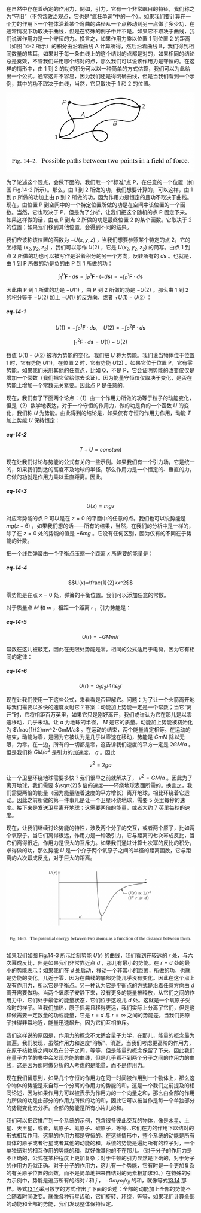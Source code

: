 在自然中存在着确定的作用力，例如，引力，它有一个非常瞩目的特征，我们称之为“守旧”（不包含政治观点，它也是“疯狂单词”中的一个）。如果我们要计算在一个力的作用下一个物体沿着某个弯曲的路径从一个点移动到另一点做了多少功，在通常情况下功取决于曲线，但是在特殊的例子中并不是。如果它不取决于曲线，我们说该作用力是一个守恒的力。换言之，如果作用力乘以位置 1 到位置 2 的距离（如图 14-2 所示）的积分由沿着曲线 A 计算所得，然后沿着曲线 B，我们得到相同数量的焦耳，如果对于每一条曲线上的这个结对的点都是对的，如果相同的结论总是奏效，不管我们采用哪个结对的点，那么我们可以说该作用力是守恒的。在这样的情形中，由 1 到 2 的功的积分可以以一种简单的方式估算，我们可以为此给出一个公式。通常这并不容易，因为我们还是得明确曲线，但是当我们看到一个示例，其中的功不取决于曲线，当然，它只取决于 1 和 2 的位置。

![在一个力场中的两个点之间的可能的路径](/assets/volume-1/fig-14-2.png)

为了论述这个观点，会做下面的。我们取一个“标准”点 P，在任意的一个位置（如图 Fig.14-2 所示）。那么，由 1 到 2 所做的功，我们想要计算的，可以这样，由 1 到 p 所做的功加上由 p 到 2 所做的功，因为作用力是恒定的且功不取决于曲线。现在，由位置 P 到空间中的一个特定位置所做的功是在空间中该位置的一个函数。当然，它也取决于 P，但是为了分析，让我们把这个随机的点 P 固定下来。如果这样做的话，由点 P 到点 2 所做的功是最终位置 2 的某个函数。它取决于 2 的位置；如果我们移到其他位置，会得到不同的结果。

我们应该称该位置的函数为 $-U(x, y, z)$ ，当我们想要参照某个特定的点 2，它的坐标是 $(x_2, y_2, z_2)$ ，我们可以写作 $U(2)$ ，它是 $U(x_2, y_2, z_2)$ 的简写。由点 1 到点 2 所做的功也可以被写作是沿着积分的另一个方向，反转所有的 $d\boldsymbol{s}$ 。也就是，由 1 到 P 所做的功是负的由 P 到 1 所做的功：

$$\int_1^P\boldsymbol{F}\cdot d\boldsymbol{s}=\int_P^1\boldsymbol{F}\cdot (-d\boldsymbol{s})=-\int_P^1\boldsymbol{F}\cdot d\boldsymbol{s}$$

因此由 P 到 1 所做的功是 $-U(1)$ ，由 P 到 2 所做的功是 $-U(2)$ 。那么由 1 到 2 的积分等于 $-U(2)$ 加上 $-U(1)$ 的反方向，或者 $+U(1)-U(2)$ ：

##### eq-14-1

$$U(1)=-\int_P^1\boldsymbol{F}\cdot d\boldsymbol{s},\quad U(2)=-\int_P^2\boldsymbol{F}\cdot d\boldsymbol{s}$$

$$\int_1^2\boldsymbol{F}\cdot d\boldsymbol{s}=U(1)-U(2)$$

数值 $U(1)-U(2)$ 被称为势能的变化，我们把 $U$ 称为势能。我们说当物体位于位置 1 时，它有势能 $U(1)$，在位置 2 时，它有势能 $U(2)$ 。如果它位于位置 P，它有零势能。如果我们采用其他的任意点，比如 Q，不是 P，它会证明势能的改变仅仅是增加一个常数（我们把它留给你去论证）。因为能量守恒仅仅取决于变化，是否在势能上增加一个常数无关紧要。因此点 P 是任意的。

现在，我们有了下面两个论点：（1）由一个作用力所做的功等于粒子的动能变化，但是（2）数学地表达，对于一个守恒的作用力，做的功是负的一个函数 $U$ 的变化，我们称 $U$ 为势能。由此得到的结论是，如果仅有守恒的作用力作用，动能 $T$ 加上势能 $U$ 保持恒定：

##### eq-14-2

$$T+U=constant$$

现在让我们讨论与势能的公式有关的一些示例。如果我们有一个引力场，它是统一的，如果我们到达的高度不及地球的半径，那么作用力是一个恒定的、垂直的力，它做的功就是作用力乘以垂直距离。因此，

##### eq-14-3

$$U(z)=mgz$$

对应零势能的点 P 可以是在 $z=0$ 的平面中的任意的点。我们也可以说势能是 $mg(z-6)$ ，如果我们想的话——所有的结果，当然，在我们的分析中是一样的，除了在 $z=0$ 处的势能的值是 $-6mg$ 。它没有任何区别，因为仅有的不同在于势能的计数。

把一个线性弹簧由一个平衡点压缩一个距离 $x$ 所需要的能量是：

##### eq-14-4

$$U(x)=\frac{1}{2}kx^2$$

零势能是在点 $x=0$ 处，弹簧的平衡位置。我们可以添加任意的常数。

对于质量点 $M$ 和 $m$ ，相距一个距离 $r$ ，引力势能是：

##### eq-14-5

$$U(r)=-GMm/r$$

常数在这儿被敲定，因此在无限处势能是零。相同的公式适用于电荷，因为它有相同的定律：

##### eq-14-6

$$U(r)=q_1q_2/4\pi\epsilon_0r$$

现在让我们使用一下这些公式，来看看是否理解它。问题：为了让一个火箭离开地球我们需要以多快的速度发射它？答案：动能加上势能一定是一个常数；当它“离开”时，它将相距百万英里，如果它只是刚好离开，我们或许认为它在那儿是以零速移动，几乎未动。让 $a$ 为地球的半径， $M$ 是它的质量。动能加上势能被初始化为 $\frac{1}{2}mv^2-GmM/a$ 。在运动的结束，两个能量肯定相等。在运动的结束，动能为零，是因为它被认为是几乎以零速在移动，势能是 $GmM$ 除以无限，为零。在一边，所有的一切都是零，这告诉我们速度的平方一定是 $2GM/a$ 。但是我们称 $GM/a^2$ 是引力的加速度， $g$ 。因此

$$v^2=2ga$$

让一个卫星环绕地球需要多快？我们很早之前就解决了， $v^2=GM/a$ 。因此为了离开地球，我们需要 $\sqrt{2}$ 倍的速度——环绕地球表面所需的。换言之，我们需要两倍的能量（因为能量随着速度的平方增长）离开地球，相比环绕着它运动。因此之前所做的第一件事儿是让一个卫星环绕地球，需要 5 英里每秒的速度。接下来是发送卫星离开地球；这需要两倍的能量，或者大约 7 英里每秒的速度。

现在，让我们继续讨论势能的特性，涉及两个分子的交互，或者两个原子，比如两个氧原子。当它们离得很远，作用力是一种吸引力，它与距离的七次幂成反比，当它们离得很近，作用力是很大的互斥力。如果我们通过计算七次幂的反比的积分，求得做的功，那么势能 $U$ 是一个介于两个氧原子之间的半径的距离函数，它与距离的六次幂成反比，对于巨大的距离。

![在两个原子之间的势能，作为它们之间的一个距离函数](/assets/volume-1/fig-14-3.png)

如果我们如图 Fig.14-3 所示绘制势能 $U(r)$ 的曲线，我们看到在较远的 $r$ 处，与六次幂成反比，但是如果我们非常靠近点 $d$ ，那儿有最小的势能。在 $r=d$ 处的最小的势能表示：如果我们在 $d$ 处启动，移动一个非常小的距离，所做的功，也就是势能的变化，几近于零，因为在曲线的底部势能几乎没有变化。因此在这个点上没有作用力，所以它是平衡点。另一种认为它是平衡点的方式是沿着任意方向由 $d$ 离开需要做功。当两个氧原子安静下来，没有更多的能量被释放，从它们之间的作用力中，它们处于最低的能量状态，它们位于这段儿 $d$ 处。这就是一个氧原子受冷时的样子。当我们加热，原子摇晃且移得更远，我们实际上分离了它们，但是这样做需要一定数量的功或能量，它是 $r=d$ 与 $r=\infty$ 之间的势能差。当我们把原子推得非常地近，能量迅速飙升，因为它们互相排斥。

我们这样说的原因是，作用力的概念不太适合量子力学，在那儿，能量的概念最为普遍。我们发现，虽然作用力和速度“溶解”、消逝，当我们考虑更高阶的作用力，在原子核物质之间以及在分子之间，等等，但是能量的概念保留了下来。因此我们在量子力学的书中会发现势能的曲线，但是几乎看不到两个分子之间的作用力的曲线，这是因为那时做分析的人考虑的是能量，而不是作用力。

现在我们留意到，如果几个守恒的作用力在同一时间被作用到一个物体上，那么这个物体的势能是来自每一个分离的作用力的势能的和。这是一个我们之前提及的相同论述，因为如果作用力可以被表示为作用力的一个向量之和，那么由全部的作用力所做的功是由部分的作用力所做的功的和，因此它可以被当作是每一个单独部分的势能变化去分析。全部的势能是所有小片儿的和。

我们可以把它推广到一个系统的示例，包含很多彼此交互的物体，像是木星、土星、天王星，或者，氧原子、氮原子、碳原子，等等...它们在力的作用下以结对的形式相互作用，这里的作用力都是守恒的。在这些情形中，整个系统的动能是所有具体的原子或者行星或者其他的动能的和，系统的势能是遍历所有的粒子对，一个单独结对的相互作用的势能的和，就好像其他的不在那儿。（对于分子的作用力是不正确的，公式在某种程度上更加复杂；对于牛顿的引力显然是正确的，对于分子的作用力近似正确。对于分子的作用力，这儿有一个势能，它有时是一个更加复杂的有关原子位置的函数，而不是简单地把来自结对的元素相加求和。）在特殊的引力示例中，势能是遍历所有的结对 $i$ 和 $j$ ， $-Gm_im_j/r_{ij}$ 的和，就像等式[13.14](/volume-1/13-work-and-potential-energy-A/13-3-summation-of-energy.md#eq-13-14) 那样。等式[13.14](/volume-1/13-work-and-potential-energy-A/13-3-summation-of-energy.md#eq-13-14)采用数学的方式作出了下面的论述：全部的动能加上全部的势能不会随着时间改变。就像各种行星齿轮，它们旋转、环绕，等等，如果我们计算全部的动能和全部的势能，我们发现整体保持恒定。
